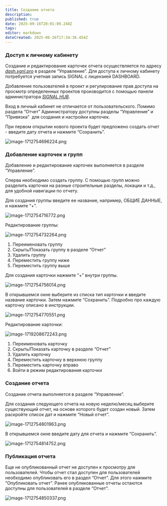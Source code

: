 ```yaml
---
title: Создание отчета
description: 
published: true
date: 2025-09-16T20:01:09.248Z
tags: 
editor: markdown
dateCreated: 2025-06-26T17:34:36.454Z
---
```


### **Доступ к личному кабинету**

Создание и редактирование карточек отчета осуществляется по адресу [_dash.sgnl.pro_](https://dash.sgnl.pro/) в разделе “Управление”. Для доступа к личному кабинету потребуется учетная запись SIGNAL с лицензией DASHBOARD.

Добавление пользователей в проект и регулирование прав доступа на просмотр определенных проектов производится с помощью панели администратора [_SIGNAL HUB_](https://hub.sgnl.pro/).

Вход в личный кабинет не отличается от пользовательского. Помимо раздела “Отчет” Администратору доступны разделы “Управление” и “Привязка”  для создания и настройки карточек.

При первом открытии нового проекта будет предложено создать отчет - введите дату отчета и нажмите “Сохранить”.

![image-1712754696224.png](https://lh7-rt.googleusercontent.com/docsz/AD_4nXf1gJTLG3qJYnJB3DMr7KAMw1REAeqtxUh_6Z9wVe8-AQDmL97oobTTVmKNoe2R9zZtb48Uxmzn5IDytvXSKRrZYpcDYQnxaNl4M9HORxALuEMhct8hXUaGqDP9nwmCme7JPXxm0BnldeFoJpUj3A?key=YVnb_sBMKLvgPwP_Ds1sxA)

### **Добавление карточек и групп**

Добавление и редактирование карточек выполняется в разделе “Управление”.

Сперва необходимо создать группу. С помощью групп можно разделить карточки на разные строительные разделы, локации и т.д., для удобной навигации по отчету.

Для создания группы введите ее название, например, ОБЩИЕ ДАННЫЕ, и нажмите “+”.

![image-1712754716772.png](https://lh7-rt.googleusercontent.com/docsz/AD_4nXdckaovrdLK_O91OmYIrIfIAaiaRktfqv24Vkme6K0sqzlAsPxtzzq1F4fCqpDNSVyJenR9eys8LpnzrQ2n3gSrahj-b0T2L5qtcsoIA7Z-oiHiyeyZLpTb_OTlnJN6ipW5IT1Ela1otKM69fM?key=YVnb_sBMKLvgPwP_Ds1sxA)

Редактирование группы:

![image-1712754732264.png](https://lh7-rt.googleusercontent.com/docsz/AD_4nXfkmxUf22FoKhz2pdmkX67bGwgBZfX12KEp1sAtovbLHwzwQtYG6RwVGPFo88ER36GqrdF5PYho8AujFNcK4iW_NcEPfhQg_WRtpT7Ezetp7vrXGL2q2EtloRXh4te1vHnbVeZVvGXsErUBdPNmzw?key=YVnb_sBMKLvgPwP_Ds1sxA)

1.  Переименовать группу
2.  Скрыть/Показать группу в разделе “Отчет”
3.  Удалить группу
4.  Переместить группу ниже
5.  Переместить группу выше

Для создания карточки нажмите “+” внутри группы.

![image-1712754756014.png](https://lh7-rt.googleusercontent.com/docsz/AD_4nXeCTluSgCivWS_bA_OWc_aAWbD6-PVnM5SLsTxDd0Sxpcccu3DGgCkzqf3oLAnhdIMsPlHS4IiZIhnvcvHgVFP64iSp8C6JQxdHLUkhWh8efPGLXL4YHow50XybobJU2QaqtHP-OBOWhd-yqnlRuQ?key=YVnb_sBMKLvgPwP_Ds1sxA)

В открывшемся окне выберите из списка тип карточки и введите название карточки. Затем нажмите “Сохранить”. Подробно про каждую карточку описано в инструкции.

![image-1712754770551.png](https://lh7-rt.googleusercontent.com/docsz/AD_4nXeIJmWZmOQrRgPrhxvtgjARntXik0Zaz68aBLxOR-R6_SWkhblFiS5AL17__Iod76BJbMFfRy1KHmm3QgJGrDoVdb6r5iszNiDRUbmQJWr8VjQZchyzZSZymjqfupG0uvD3fiB1CvVlncR-57qIug?key=YVnb_sBMKLvgPwP_Ds1sxA)

Редактирование карточки:

![image-1719208672243.png](https://lh7-rt.googleusercontent.com/docsz/AD_4nXenc9S0zwWSVtLH9qgLqL4BwRdlRqvlipWM7RLYbhbrfIzEYldk9pW7wzcrUM8qDuUtADI6J06XzAv7BCpJM08c5wy9tngA_LXGdoAlLMzQ524x8GGqA2DHO9J3DjJrJguwXQ5Z-hV_7pAKGafPrw?key=YVnb_sBMKLvgPwP_Ds1sxA)

1.  Переименовать карточку
2.  Скрыть/Показать карточку в разделе “Отчет”
3.  Удалить карточку
4.  Переместить карточку в верхнюю группу
5.  Переместить карточку вправо
6.  Войти в режим редактирования карточки

### **Создание отчета**

Создание отчета выполняется в разделе “Управление”.

Для создания следующего отчета на новую неделю/месяц выберите существующий отчет, на основе которого будет создан новый. Затем раскройте список дат и нажмите “Новый отчет”.

![image-1712754801963.png](https://lh7-rt.googleusercontent.com/docsz/AD_4nXeU5Sw6h-C0vuWvDCGVH19ajC7eqykC9xeFtOb7o-DMoUQFPmnzGBPZukY2pgXlxAiSqpR4qCjE32ltyfmRLmKbD0Z0LM9HzNvtwava4HZyzZIevhX5OQwHi5j9MREihE8sdc9ZidwWsT9ssdzZKA?key=YVnb_sBMKLvgPwP_Ds1sxA)

В открывшемся окне введите дату для отчета и нажмите “Сохранить”.

![image-1712754814752.png](https://lh7-rt.googleusercontent.com/docsz/AD_4nXdMC2JjxU06K-fTZD2GZBYiO_UBncFcAgOBjOwz6m1B1LgwDJMe9yHmWy35AL5xojkAWRP6Sjb5utaWsMqWI131iHfDVT3iBjwVJFt81PmfDVDOBJOGuGr0I_F30hMa47C53maqc6f3mYtyFkuD_g?key=YVnb_sBMKLvgPwP_Ds1sxA)

### **Публикация отчета**

Еще не опубликованный отчет не доступен к просмотру для пользователей. Чтобы отчет стал доступен для пользователей необходимо опубликовать его в раздел “Отчет”. Для этого нажмите “Опубликовать отчет”. Ранее опубликованные отчеты остаются доступны для пользователей в разделе “Отчет”.

![image-1712754850337.png](https://lh7-rt.googleusercontent.com/docsz/AD_4nXc3EA7i6KOVkKDSeig60X1mjr7I11PfKJmP_ek7B0yyCr81PJIKhz-bwOj8N-ybW9kivMD6tMnc-edJstMsYMSujYqbcLPHPNTAEmxQENesy3VtCQ6YvUa43bo9AoBhelOanuIBGiSjyMu3SOdTzw?key=YVnb_sBMKLvgPwP_Ds1sxA)